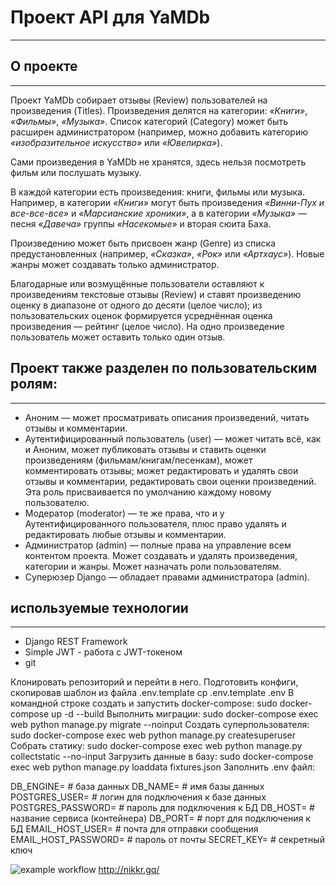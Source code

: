 # Проект API для YaMDb
____

## О проекте
____

Проект YaMDb собирает отзывы (Review) пользователей на произведения (Titles). Произведения делятся на категории: *«Книги»*, *«Фильмы»*, *«Музыка»*. Список категорий (Category) может быть расширен администратором (например, можно добавить категорию *«изобразительное искусство»* или *«Ювелирка»*).

Сами произведения в YaMDb не хранятся, здесь нельзя посмотреть фильм или послушать музыку.

В каждой категории есть произведения: книги, фильмы или музыка. Например, в категории *«Книги»* могут быть произведения *«Винни-Пух и все-все-все»* и *«Марсианские хроники»*, а в категории *«Музыка»* — песня *«Давеча»* группы *«Насекомые»* и вторая сюита Баха.

Произведению может быть присвоен жанр (Genre) из списка предустановленных (например, *«Сказка»*, *«Рок»* или *«Артхаус»*). Новые жанры может создавать только администратор.

Благодарные или возмущённые пользователи оставляют к произведениям текстовые отзывы (Review) и ставят произведению оценку в диапазоне от одного до десяти (целое число); из пользовательских оценок формируется усреднённая оценка произведения — рейтинг (целое число). На одно произведение пользователь может оставить только один отзыв.

## Проект также разделен по пользовательским ролям:
____

* Аноним — может просматривать описания произведений, читать отзывы и комментарии.
* Аутентифицированный пользователь (user) — может читать всё, как и Аноним, может публиковать отзывы и ставить оценки произведениям (фильмам/книгам/песенкам), может комментировать отзывы; может редактировать и удалять свои отзывы и комментарии, редактировать свои оценки произведений. Эта роль присваивается по умолчанию каждому новому пользователю.
* Модератор (moderator) — те же права, что и у Аутентифицированного пользователя, плюс право удалять и редактировать любые отзывы и комментарии.
* Администратор (admin) — полные права на управление всем контентом проекта. Может создавать и удалять произведения, категории и жанры. Может назначать роли пользователям.
* Суперюзер Django — обладает правами администратора (admin).

## используемые технологии
____

* Django REST Framework
* Simple JWT - работа с JWT-токеном
* git

Клонировать репозиторий и перейти в него.
Подготовить конфиги, скопировав шаблон из файла .env.template
cp .env.template .env
В командной строке создать и запустить docker-compose:
sudo docker-compose up -d --build 
Выполнить миграции:
sudo docker-compose exec web python manage.py migrate --noinput
Создать суперпользователя:
sudo docker-compose exec web python manage.py createsuperuser
Собрать статику:
sudo docker-compose exec web python manage.py collectstatic --no-input 
Загрузить данные в базу:
sudo docker-compose exec web python manage.py loaddata fixtures.json
Заполнить .env файл:

DB_ENGINE= # база данных
DB_NAME= # имя базы данных
POSTGRES_USER= # логин для подключения к базе данных
POSTGRES_PASSWORD= # пароль для подключения к БД 
DB_HOST= # название сервиса (контейнера)
DB_PORT= # порт для подключения к БД
EMAIL_HOST_USER= # почта для отправки сообщения
EMAIL_HOST_PASSWORD= # пароль от почты
SECRET_KEY= # секретный ключ

![example workflow](https://github.com/NK-28/yamdb_final/actions/workflows/yamdb_workflow.yml/badge.svg)
http://nikkr.gq/